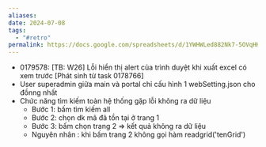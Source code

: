 ```yaml
---
aliases: 
date: 2024-07-08
tags:
  - "#retro"
permalink: https://docs.google.com/spreadsheets/d/1YWHWLed882Nk7-5OVqHKufu7CJHnv4Xy3mdoDUUwwHc/edit?gid=621570999#gid=621570999
---
```


- 0179578: [TB: W26] Lỗi hiển thị alert của trình duyệt khi xuất excel có xem trước [Phát sinh từ task 0178766]
- User superadmin giữa main và portal chỉ cấu hình 1 webSetting.json cho đồnng nhất
- Chức năng tìm kiếm toàn hệ thống gặp lỗi không ra dữ liệu
	- Bước 1: bấm tìm kiếm all
	- Bước 2: chọn dk mã đã tồn tại ở trang 1
	- Bước 3: bấm chọn trang 2 => kết quả không ra dữ liệu
	- Nguyên nhân : khi bấm trang 2 không gọi hàm readgrid('tenGrid')
